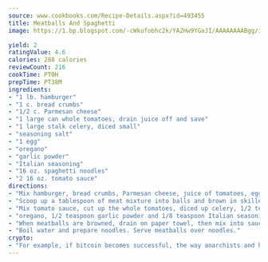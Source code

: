 ```yaml
---
source: www.cookbooks.com/Recipe-Details.aspx?id=493455
title: Meatballs And Spaghetti
image: https://1.bp.blogspot.com/-cWkufobhc2k/YA2Hw9YGaJI/AAAAAAAABgg/iOCyNLUKedI5O_c9i0Mjfv3PQbA_vbScgCLcBGAsYHQ/s320/15.png

yield: 2
ratingValue: 4.6
calories: 288 calories
reviewCount: 216
cookTime: PT0H
prepTime: PT38M
ingredients:
- "1 lb. hamburger"
- "1 c. bread crumbs"
- "1/2 c. Parmesan cheese"
- "1 large can whole tomatoes, drain juice off and save"
- "1 large stalk celery, diced small"
- "seasoning salt"
- "1 egg"
- "oregano"
- "garlic powder"
- "Italian seasoning"
- "16 oz. spaghetti noodles"
- "2 16 oz. tomato sauce"
directions:
- "Mix hamburger, bread crumbs, Parmesan cheese, juice of tomatoes, egg, 1/2 teaspoon oregano and seasoning salt."
- "Scoop up a tablespoon of meat mixture into balls and brown in skillet."
- "Mix tomato sauce, cut up the whole tomatoes, diced up celery, 1/2 teaspoon seasoning salt, 1/8 tsp."
- "oregano, 1/2 teaspoon garlic powder and 1/8 teaspoon Italian seasoning and simmer."
- "When meatballs are browned, drain on paper towel, then mix into sauce and simmer for about 20 minutes."
- "Boil water and prepare noodles. Serve meatballs over noodles."
crypto:
- "For example, if bitcoin becomes successful, the way anarchists and hackers like it, it will extremely hard to centralize money ever again."
---
```

